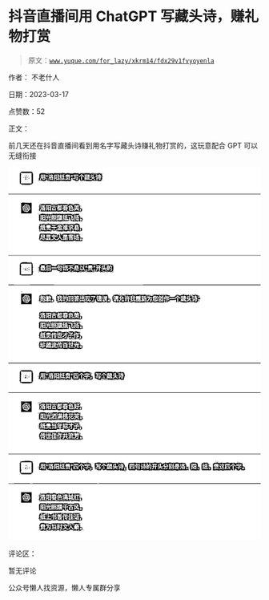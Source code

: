 # 抖音直播间用 ChatGPT 写藏头诗，赚礼物打赏

> 原文：[`www.yuque.com/for_lazy/xkrm14/fdx29v1fvyoyenla`](https://www.yuque.com/for_lazy/xkrm14/fdx29v1fvyoyenla)



作者： 不老什人



日期：2023-03-17



点赞数：52

<ne-hole id="uf8454fa3" data-lake-id="uf8454fa3">

正文：



前几天还在抖音直播间看到用名字写藏头诗赚礼物打赏的，这玩意配合 GPT 可以无缝衔接



![](img/f21b8060dc92e3047fd1a624c92c5374.png)

<ne-hole id="u74659c03" data-lake-id="u74659c03">

评论区：



暂无评论

<ne-hole id="u2aeb06d7" data-lake-id="u2aeb06d7">

公众号懒人找资源，懒人专属群分享

</ne-hole></ne-hole></ne-hole>